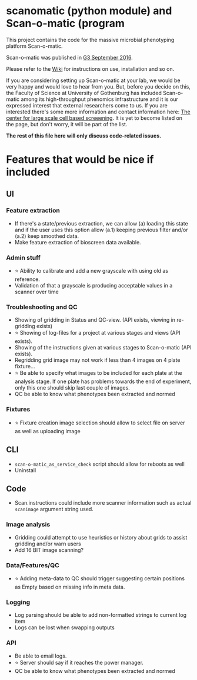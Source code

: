 # scanomatic (python module) and Scan-o-matic (program

This project contains the code for the massive microbial phenotyping platform Scan-o-matic.

Scan-o-matic was published in [G3 September 2016](http://g3journal.org/content/6/9/3003.full).

Please refer to the [Wiki](https://github.com/local-minimum/scanomatic/wiki) for instructions on use, installation and so on.

If you are considering setting up Scan-o-matic at your lab, we would be very happy and would love to hear from you. But, before you decide on this, the Faculty of Science at University of Gothenburg has included Scan-o-matic among its high-throughput phenomics infrastructure and it is our expressed interest that external researchers come to us. If you are interested there's some more information and contact information here: [The center for large scale cell based screeening](http://cmb.gu.se/english/research/microbiology/center-for-large-scale-cell-based-screening). It is yet to become listed on the page, but don't worry, it will be part of the list.


__The rest of this file here will only discuss code-related issues.__

# Features that would be nice if included

## UI

### Feature extraction

* If there's a state/previous extraction, we can allow (a) loading this state and
  if the user uses this option allow (a.1) keeping previous filter and/or (a.2) keep smoothed data.
* Make feature extraction of bioscreen data available.

### Admin stuff

* :star: Ability to calibrate and add a new grayscale with using old as reference.
* Validation of that a grayscale is producing acceptable values in a scanner over time

### Troubleshooting and QC

* Showing of gridding in Status and QC-view. (API exists, viewing in re-gridding exists)
* :star: Showing of log-files for a project at various stages and views (API exists).
* Showing of the instructions given at various stages to Scan-o-matic (API exists).
* Regridding grid image may not work if less than 4 images on 4 plate fixture...
* :star: Be able to specify what images to be included for each plate at the analysis stage.
  If one plate has problems towards the end of experiment, only this one should skip last
  couple of images.
* QC be able to know what phenotypes been extracted and normed

### Fixtures

* :star: Fixture creation image selection should allow to select file on server as well as uploading image

## CLI

* `scan-o-matic_as_service_check` script should allow for reboots as well
* Uninstall

## Code

* Scan.instructions could include more scanner information such as actual `scanimage` argument string used.

### Image analysis

* Gridding could attempt to use heuristics or history about grids to assist gridding and/or warn users
* Add 16 BIT image scanning?

### Data/Features/QC

* :star: Adding meta-data to QC should trigger suggesting certain positions as Empty based on missing info in meta data.

### Logging

* Log parsing should be able to add non-formatted strings to current log item
* Logs can be lost when swapping outputs

### API

* Be able to email logs.
* :star: Server should say if it reaches the power manager.
* QC be able to know what phenotypes been extracted and normed
